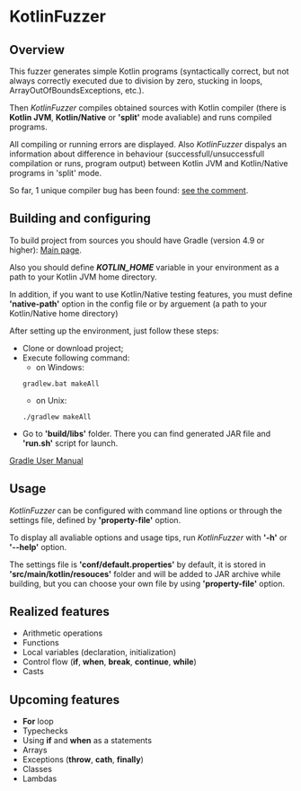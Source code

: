 # KotlinFuzzer
## Overview
This fuzzer generates simple Kotlin programs (syntactically correct, but not always correctly executed due to division by zero, stucking in loops, ArrayOutOfBoundsExceptions, etc.).

Then *KotlinFuzzer* compiles obtained sources with Kotlin compiler (there is **Kotlin JVM**, **Kotlin/Native** or **'split'** mode avaliable) and runs compiled programs.

All compiling or running errors are displayed. 
Also *KotlinFuzzer* dispalys an information about difference in behaviour (successfull/unsuccessfull compilation or runs, program output) between Kotlin JVM and Kotlin/Native programs in 'split' mode.

So far, 1 unique compiler bug has been found: [see the comment](https://youtrack.jetbrains.com/issue/KT-25204).

## Building and configuring
To build project from sources you should have Gradle (version 4.9 or higher): [Main page](https://gradle.org/).

Also you should define _**KOTLIN_HOME**_ variable in your environment as a path to your Kotlin JVM home directory.

In addition, if you want to use Kotlin/Native testing features, you must define **'native-path'** option in the config file or by arguement (a path to your Kotlin/Native home directory)


After setting up the environment, just follow these steps:
- Clone or download project;
- Execute following command:
  - on Windows:
  ```
  gradlew.bat makeAll
  ```
  - on Unix:
  ```
  ./gradlew makeAll
  ```
 - Go to **'build/libs'** folder.
 There you can find generated JAR file and **'run.sh'** script for launch.
 
 
 [Gradle User Manual](https://docs.gradle.org/current/userguide/userguide.html)
## Usage
*KotlinFuzzer* can be configured with command line options or through the settings file, defined by **'property-file'** option.

To display all avaliable options and usage tips, run *KotlinFuzzer* with **'-h'** or **'--help'** option.

The settings file is **'conf/default.properties'** by default, it is stored in **'src/main/kotlin/resouces'** folder and will be added to JAR archive while building, but you can choose your own file by using **'property-file'** option.

## Realized features
- Arithmetic operations
- Functions
- Local variables (declaration, initialization)
- Control flow (**if**, **when**, **break**, **continue**, **while**)
- Casts

## Upcoming features
- **For** loop
- Typechecks
- Using **if** and **when** as a statements
- Arrays
- Exceptions (**throw**, **cath**, **finally**)
- Classes
- Lambdas
